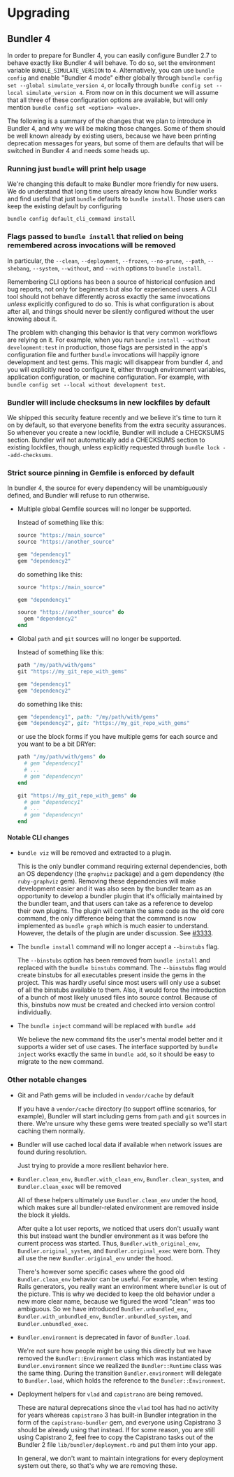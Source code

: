 # Upgrading

## Bundler 4

In order to prepare for Bundler 4, you can easily configure Bundler 2.7 to
behave exactly like Bundler 4 will behave. To do so, set the environment
variable `BUNDLE_SIMULATE_VERSION` to `4`. Alternatively, you can use `bundle
config` and enable "Bundler 4 mode" either globally through `bundle config set
--global simulate_version 4`, or locally through `bundle config set --local
simulate_version 4`. From now on in this document we will assume that all three
of these configuration options are available, but will only mention `bundle
config set <option> <value>`.

The following is a summary of the changes that we plan to introduce in Bundler
4, and why we will be making those changes. Some of them should be well known
already by existing users, because we have been printing deprecation messages
for years, but some of them are defaults that will be switched in Bundler 4 and
needs some heads up.

### Running just `bundle`  will print help usage

We're changing this default to make Bundler more friendly for new users. We do
understand that long time users already know how Bundler works and find useful
that just `bundle` defaults to `bundle install`. Those users can keep the
existing default by configuring

```
bundle config default_cli_command install
```

### Flags passed to `bundle install` that relied on being remembered across invocations will be removed

In particular, the `--clean`, `--deployment`, `--frozen`, `--no-prune`,
`--path`, `--shebang`, `--system`, `--without`, and `--with` options to `bundle
install`.

Remembering CLI options has been a source of historical confusion and bug
reports, not only for beginners but also for experienced users. A CLI tool
should not behave differently across exactly the same invocations _unless_
explicitly configured to do so. This is what configuration is about after all,
and things should never be silently configured without the user knowing about
it.

The problem with changing this behavior is that very common workflows are
relying on it. For example, when you run `bundle install --without
development:test` in production, those flags are persisted in the app's
configuration file and further `bundle` invocations will happily ignore
development and test gems.  This magic will disappear from bundler 4, and you
will explicitly need to configure it, either through environment variables,
application configuration, or machine configuration. For example, with `bundle
config set --local without development test`.

### Bundler will include checksums in new lockfiles by default

We shipped this security feature recently and we believe it's time to turn it on
by default, so that everyone benefits from the extra security assurances. So
whenever you create a new lockfile, Bundler will include a CHECKSUMS section.
Bundler will not automatically add a CHECKSUMS section to existing
lockfiles, though, unless explicitly requested through `bundle lock
--add-checksums`.

### Strict source pinning in Gemfile is enforced by default

In bundler 4, the source for every dependency will be unambiguously defined, and
Bundler will refuse to run otherwise.

* Multiple global Gemfile sources will no longer be supported.

  Instead of something like this:

  ```ruby
  source "https://main_source"
  source "https://another_source"

  gem "dependency1"
  gem "dependency2"
  ```

  do something like this:

  ```ruby
  source "https://main_source"

  gem "dependency1"

  source "https://another_source" do
    gem "dependency2"
  end
  ```

* Global `path` and `git` sources will no longer be supported.

  Instead of something like this:

  ```ruby
  path "/my/path/with/gems"
  git "https://my_git_repo_with_gems"

  gem "dependency1"
  gem "dependency2"
  ```

  do something like this:

  ```ruby
  gem "dependency1", path: "/my/path/with/gems"
  gem "dependency2", git: "https://my_git_repo_with_gems"
  ```

  or use the block forms if you have multiple gems for each source and you want
  to be a bit DRYer:


  ```ruby
  path "/my/path/with/gems" do
    # gem "dependency1"
    # ...
    # gem "dependencyn"
  end

  git "https://my_git_repo_with_gems" do
    # gem "dependency1"
    # ...
    # gem "dependencyn"
  end
  ```

#### Notable CLI changes

* `bundle viz` will be removed and extracted to a plugin.

  This is the only bundler command requiring external dependencies, both an OS
  dependency (the `graphviz` package) and a gem dependency (the `ruby-graphviz`
  gem). Removing these dependencies will make development easier and it was also
  seen by the bundler team as an opportunity to develop a bundler plugin that
  it's officially maintained by the bundler team, and that users can take as a
  reference to develop their own plugins. The plugin will contain the same code
  as the old core command, the only difference being that the command is now
  implemented as `bundle graph` which is much easier to understand. However, the
  details of the plugin are under discussion. See [#3333](https://github.com/ruby/rubygems/issues/3333).

* The `bundle install` command will no longer accept a `--binstubs` flag.

  The `--binstubs` option has been removed from `bundle install` and replaced
  with the `bundle binstubs` command. The `--binstubs` flag would create
  binstubs for all executables present inside the gems in the project. This was
  hardly useful since most users will only use a subset of all the binstubs
  available to them. Also, it would force the introduction of a bunch of most
  likely unused files into source control. Because of this, binstubs now must
  be created and checked into version control individually.

* The `bundle inject` command will be replaced with `bundle add`

  We believe the new command fits the user's mental model better and it supports
  a wider set of use cases. The interface supported by `bundle inject` works
  exactly the same in `bundle add`, so it should be easy to migrate to the new
  command.

### Other notable changes

* Git and Path gems will be included in `vendor/cache` by default

  If you have a `vendor/cache` directory (to support offline scenarios, for
  example), Bundler will start including gems from `path` and `git` sources in
  there. We're unsure why these gems were treated specially so we'll start
  caching them normally.

* Bundler will use cached local data if available when network issues are found
  during resolution.

  Just trying to provide a more resilient behavior here.

* `Bundler.clean_env`, `Bundler.with_clean_env`, `Bundler.clean_system`, and `Bundler.clean_exec` will be removed

  All of these helpers ultimately use `Bundler.clean_env` under the hood, which
  makes sure all bundler-related environment are removed inside the block it
  yields.

  After quite a lot user reports, we noticed that users don't usually want this
  but instead want the bundler environment as it was before the current process
  was started. Thus, `Bundler.with_original_env`, `Bundler.original_system`, and
  `Bundler.original_exec` were born. They all use the new `Bundler.original_env`
  under the hood.

  There's however some specific cases where the good old `Bundler.clean_env`
  behavior can be useful. For example, when testing Rails generators, you really
  want an environment where `bundler` is out of the picture. This is why we
  decided to keep the old behavior under a new more clear name, because we
  figured the word "clean" was too ambiguous. So we have introduced
  `Bundler.unbundled_env`, `Bundler.with_unbundled_env`,
  `Bundler.unbundled_system`, and `Bundler.unbundled_exec`.

* `Bundler.environment` is deprecated in favor of `Bundler.load`.

  We're not sure how people might be using this directly but we have removed the
  `Bundler::Environment` class which was instantiated by `Bundler.environment`
  since we realized the `Bundler::Runtime` class was the same thing. During the
  transition `Bundler.environment` will delegate to `Bundler.load`, which holds
  the reference to the `Bundler::Environment`.

* Deployment helpers for `vlad` and `capistrano` are being removed.

  These are natural deprecations since the `vlad` tool has had no activity for
  years whereas `capistrano` 3 has built-in Bundler integration in the form of
  the `capistrano-bundler` gem, and everyone using Capistrano 3 should be
  already using that instead. If for some reason, you are still using Capistrano
  2, feel free to copy the Capistrano tasks out of the Bundler 2 file
  `lib/bundler/deployment.rb` and put them into your app.

  In general, we don't want to maintain integrations for every deployment system
  out there, so that's why we are removing these.
